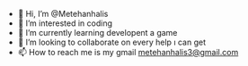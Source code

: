 - 👋 Hi, I’m @Metehanhalis
- 👀 I’m interested in coding
- 🌱 I’m currently learning developent a game 
- 💞️ I’m looking to collaborate on every help ı can get 
- 📫 How to reach me is my gmail metehanhalis3@gmail.com

<!---
Metehanhalis/Metehanhalis is a ✨ special ✨ repository because its `README.md` (this file) appears on your GitHub profile.
You can click the Preview link to take a look at your changes.
--->
